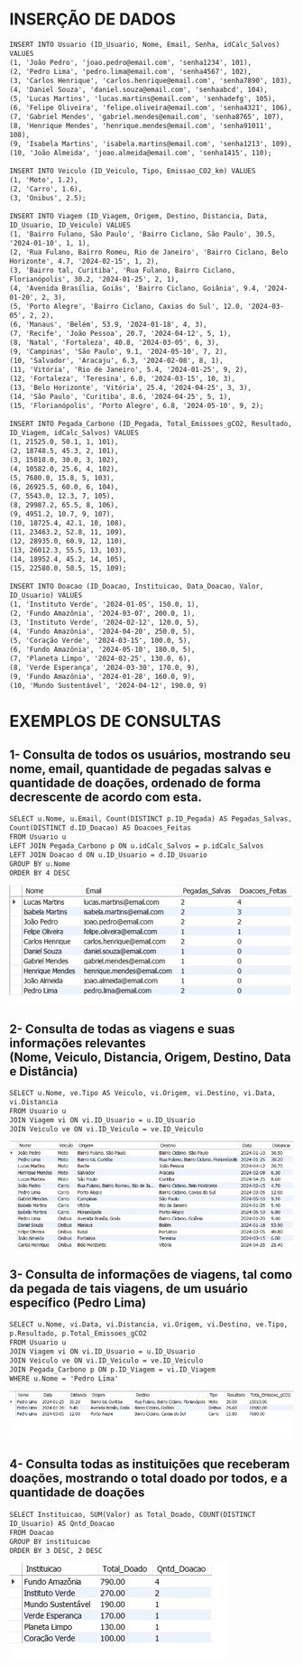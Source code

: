 <h1> INSERÇÃO DE DADOS </h1>

```
INSERT INTO Usuario (ID_Usuario, Nome, Email, Senha, idCalc_Salvos) VALUES 
(1, 'João Pedro', 'joao.pedro@email.com', 'senha1234', 101),
(2, 'Pedro Lima', 'pedro.lima@email.com', 'senha4567', 102),
(3, 'Carlos Henrique', 'carlos.henrique@email.com', 'senha7890', 103),
(4, 'Daniel Souza', 'daniel.souza@email.com', 'senhaabcd', 104),
(5, 'Lucas Martins', 'lucas.martins@email.com', 'senhadefg', 105),
(6, 'Felipe Oliveira', 'felipe.oliveira@email.com', 'senha4321', 106),
(7, 'Gabriel Mendes', 'gabriel.mendes@email.com', 'senha8765', 107),
(8, 'Henrique Mendes', 'henrique.mendes@email.com', 'senha91011', 108),
(9, 'Isabela Martins', 'isabela.martins@email.com', 'senha1213', 109),
(10, 'João Almeida', 'joao.almeida@email.com', 'senha1415', 110);

INSERT INTO Veiculo (ID_Veiculo, Tipo, Emissao_CO2_km) VALUES
(1, 'Moto', 1.2),
(2, 'Carro', 1.6),
(3, 'Onibus', 2.5);

INSERT INTO Viagem (ID_Viagem, Origem, Destino, Distancia, Data, ID_Usuario, ID_Veiculo) VALUES 
(1, 'Bairro Fulano, São Paulo', 'Bairro Ciclano, São Paulo', 30.5, '2024-01-10', 1, 1),
(2, 'Rua Fulano, Bairro Romeu, Rio de Janeiro', 'Bairro Ciclano, Belo Horizonte', 4.7, '2024-02-15', 1, 2),
(3, 'Bairro tal, Curitiba', 'Rua Fulano, Bairro Ciclano, Florianópolis', 30.2, '2024-01-25', 2, 1),
(4, 'Avenida Brasília, Goiás', 'Bairro Ciclano, Goiânia', 9.4, '2024-01-20', 2, 3),
(5, 'Porto Alegre', 'Bairro Ciclano, Caxias do Sul', 12.0, '2024-03-05', 2, 2),
(6, 'Manaus', 'Belém', 53.9, '2024-01-18', 4, 3),
(7, 'Recife', 'João Pessoa', 20.7, '2024-04-12', 5, 1),
(8, 'Natal', 'Fortaleza', 40.8, '2024-03-05', 6, 3),
(9, 'Campinas', 'São Paulo', 9.1, '2024-05-10', 7, 2),
(10, 'Salvador', 'Aracaju', 6.3, '2024-02-08', 8, 1),
(11, 'Vitória', 'Rio de Janeiro', 5.4, '2024-01-25', 9, 2),
(12, 'Fortaleza', 'Teresina', 6.0, '2024-03-15', 10, 3),
(13, 'Belo Horizonte', 'Vitória', 25.4, '2024-04-25', 3, 3),
(14, 'São Paulo', 'Curitiba', 8.6, '2024-04-25', 5, 1),
(15, 'Florianópolis', 'Porto Alegre', 6.8, '2024-05-10', 9, 2);

INSERT INTO Pegada_Carbono (ID_Pegada, Total_Emissoes_gCO2, Resultado, ID_Viagem, idCalc_Salvos) VALUES 
(1, 21525.0, 50.1, 1, 101),
(2, 18748.5, 45.3, 2, 101),
(3, 15010.0, 30.0, 3, 102),
(4, 10582.0, 25.6, 4, 102),
(5, 7680.0, 15.8, 5, 103),
(6, 26925.5, 60.0, 6, 104),
(7, 5543.0, 12.3, 7, 105),
(8, 29987.2, 65.5, 8, 106),
(9, 4951.2, 10.7, 9, 107),
(10, 18725.4, 42.1, 10, 108),
(11, 23463.2, 52.8, 11, 109),
(12, 28935.0, 60.9, 12, 110),
(13, 26012.3, 55.5, 13, 103),
(14, 18952.4, 45.2, 14, 105),
(15, 22580.0, 50.5, 15, 109);

INSERT INTO Doacao (ID_Doacao, Instituicao, Data_Doacao, Valor, ID_Usuario) VALUES 
(1, 'Instituto Verde', '2024-01-05', 150.0, 1),
(2, 'Fundo Amazônia', '2024-03-07', 200.0, 1),
(3, 'Instituto Verde', '2024-02-12', 120.0, 5),
(4, 'Fundo Amazônia', '2024-04-20', 250.0, 5),
(5, 'Coração Verde', '2024-03-15', 100.0, 5),
(6, 'Fundo Amazônia', '2024-05-10', 180.0, 5),
(7, 'Planeta Limpo', '2024-02-25', 130.0, 6),
(8, 'Verde Esperança', '2024-03-30', 170.0, 9),
(9, 'Fundo Amazônia', '2024-01-28', 160.0, 9),
(10, 'Mundo Sustentável', '2024-04-12', 190.0, 9)
```

<h1> EXEMPLOS DE CONSULTAS </h1>

<h2> 1- Consulta de todos os usuários, mostrando seu nome, email, quantidade de pegadas salvas e quantidade de doações, ordenado de forma decrescente de acordo com esta.</h2>

```
SELECT u.Nome, u.Email, Count(DISTINCT p.ID_Pegada) AS Pegadas_Salvas, Count(DISTINCT d.ID_Doacao) AS Doacoes_Feitas
FROM Usuario u
LEFT JOIN Pegada_Carbono p ON u.idCalc_Salvos = p.idCalc_Salvos
LEFT JOIN Doacao d ON u.ID_Usuario = d.ID_Usuario
GROUP BY u.Nome
ORDER BY 4 DESC
```
![Tabela](images/6.Exemplo1.png)

<h2> 2- Consulta de todas as viagens e suas informações relevantes <br>(Nome, Veiculo, Distancia, Origem, Destino, Data e Distância)</h2>

```
SELECT u.Nome, ve.Tipo AS Veiculo, vi.Origem, vi.Destino, vi.Data, vi.Distancia
FROM Usuario u
JOIN Viagem vi ON vi.ID_Usuario = u.ID_Usuario
JOIN Veiculo ve ON vi.ID_Veiculo = ve.ID_Veiculo
```
![Tabela](images/6.Exemplo2.png)

<h2> 3- Consulta de informações de viagens, tal como da pegada de tais viagens, de um usuário específico (Pedro Lima)</h2>

```
SELECT u.Nome, vi.Data, vi.Distancia, vi.Origem, vi.Destino, ve.Tipo, p.Resultado, p.Total_Emissoes_gCO2
FROM Usuario u
JOIN Viagem vi ON vi.ID_Usuario = u.ID_Usuario
JOIN Veiculo ve ON vi.ID_Veiculo = ve.ID_Veiculo
JOIN Pegada_Carbono p ON p.ID_Viagem = vi.ID_Viagem
WHERE u.Nome = 'Pedro Lima'
```
![Tabela](images/6.Exemplo3.png)

<h2> 4- Consulta todas as instituições que receberam doações, mostrando o total doado por todos, e a quantidade de doações</h2>

```
SELECT Instituicao, SUM(Valor) as Total_Doado, COUNT(DISTINCT ID_Usuario) AS Qntd_Doacao
FROM Doacao
GROUP BY instituicao
ORDER BY 3 DESC, 2 DESC
```
![Tabela](images/6.Exemplo4.png)



